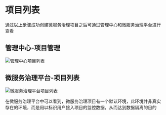 # 项目列表
通过[以上步骤](msp-project.md)成功创建微服务治理项目之后可通过管理中心和微服务治理平台进行查看

## 管理中心-项目管理

![管理中心项目列表](http://terminus-paas.oss-cn-hangzhou.aliyuncs.com/paas-doc/2021/08/11/344a4b8f-ad9c-4191-a2ea-d731568110ce.png)

## 微服务治理平台-项目列表
![微服务治理平台项目列表](http://terminus-paas.oss-cn-hangzhou.aliyuncs.com/paas-doc/2021/08/11/fd06d927-fee7-47d0-b48d-e3da4b5c76a3.png)

在微服务治理平台中可以看到，微服务治理项目有一个默认环境，此环境并非真实存在的环境，而是用以标识用户接入项目的监控数据，从而达到数据隔离的目的